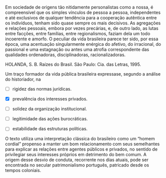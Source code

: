 

Em sociedade de origens tão nitidamente personalistas como a nossa, é compreensível que os simples vínculos de pessoa a pessoa, independentes e até exclusivos de qualquer tendência para a cooperação autêntica entre os indivíduos, tenham sido quase sempre os mais decisivos. As agregações e relações pessoais, embora por vezes precárias, e, de outro lado, as lutas entre facções, entre famílias, entre regionalismos, faziam dela um todo incoerente e amorfo. O peculiar da vida brasileira parece ter sido, por essa época, uma acentuação singularmente enérgica do afetivo, do irracional, do passional e uma estagnação ou antes uma atrofia correspondente das qualidades ordenadoras, disciplinadoras, racionalizadoras.

HOLANDA, S. B. Raízes do Brasil. São Paulo: Cia. das Letras, 1995.

Um traço formador da vida pública brasileira expressase, segundo a análise do historiador, na



- [ ] rigidez das normas jurídicas.
- [x] prevalência dos interesses privados.
- [ ] solidez da organização institucional.
- [ ] legitimidade das ações burocráticas.
- [ ] estabilidade das estruturas políticas.


O texto utiliza uma interpretação clássica do brasileiro como um “homem cordial” propenso a manter um bom relacionamento com seus semelhantes para explicar as relações entre agentes públicos e privados, no sentido de privilegiar seus interesses próprios em detrimento do bem comum. A origem desse desvio de conduta, recorrente nos dias atuais, pode ser encontrada no secular patrimonialismo português, patricado desde os tempos coloniais.

        